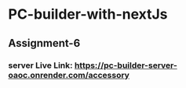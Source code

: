# PC-builder-with-nextJs

## Assignment-6

### server Live Link: https://pc-builder-server-oaoc.onrender.com/accessory
